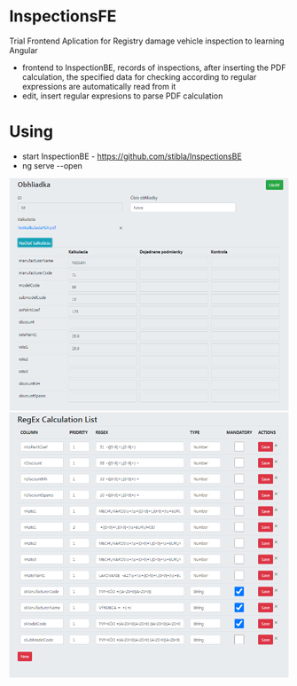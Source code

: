 # InspectionsFE
Trial Frontend Aplication for Registry damage vehicle inspection to learning Angular
 - frontend to InspectionBE, records of inspections, after inserting the PDF calculation, the specified data for checking according to regular expressions are automatically read from it
 - edit, insert regular expresions to parse PDF calculation

# Using
- start InspectionBE - https://github.com/stibla/InspectionsBE
- ng serve --open

![](https://github.com/stibla/InspectionsFE/blob/master/Screenshot.png)   
![](https://github.com/stibla/InspectionsFE/blob/master/Screenshot2.png)
